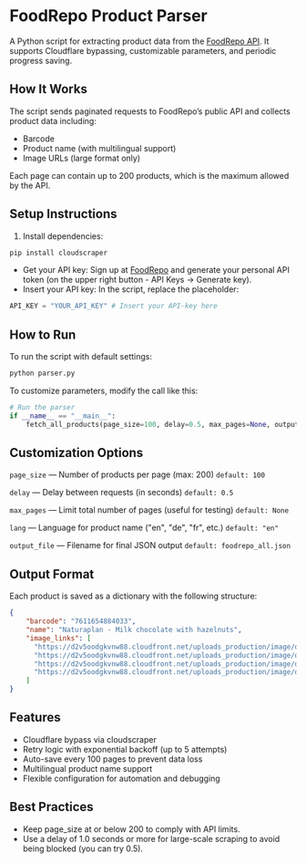 # FoodRepo Product Parser
A Python script for extracting product data from the [FoodRepo API](https://www.foodrepo.org/api-docs/swaggers/v3). It supports Cloudflare bypassing, customizable parameters, and periodic progress saving.

## How It Works
The script sends paginated requests to FoodRepo’s public API and collects product data including:
- Barcode
- Product name (with multilingual support)
- Image URLs (large format only)

Each page can contain up to 200 products, which is the maximum allowed by the API.

## Setup Instructions
1. Install dependencies:
```bash
pip install cloudscraper
```
- Get your API key: Sign up at [FoodRepo](https://www.foodrepo.org/en) and generate your personal API token (on the upper right button - API Keys -> Generate key).
- Insert your API key: In the script, replace the placeholder:
```python
API_KEY = "YOUR_API_KEY" # Insert your API-key here
```

## How to Run
To run the script with default settings:
```bash
python parser.py
```

To customize parameters, modify the call like this:
```python
# Run the parser
if __name__ == "__main__":
    fetch_all_products(page_size=100, delay=0.5, max_pages=None, output_file="foodrepo.json", lang="de")
```

## Customization Options
`page_size` — Number of products per page (max: 200) `default: 100`

`delay` — Delay between requests (in seconds) `default: 0.5`

`max_pages` — Limit total number of pages (useful for testing) `default: None`

`lang` — Language for product name ("en", "de", "fr", etc.) `default: "en"`

`output_file` — Filename for final JSON output `default: foodrepo_all.json`

## Output Format
Each product is saved as a dictionary with the following structure:
```json
{
    "barcode": "7611654884033",
    "name": "Naturaplan - Milk chocolate with hazelnuts",
    "image_links": [
      "https://d2v5oodgkvnw88.cloudfront.net/uploads_production/image/data/3941/large_myImage.jpg?v=1572355321",
      "https://d2v5oodgkvnw88.cloudfront.net/uploads_production/image/data/3939/large_myImage.jpg?v=1572355321",
      "https://d2v5oodgkvnw88.cloudfront.net/uploads_production/image/data/67319/large_myImage.jpg?v=1572355321",
      "https://d2v5oodgkvnw88.cloudfront.net/uploads_production/image/data/43904/large_myImage.jpg?v=1572354856"
    ]
}
```

## Features
- Cloudflare bypass via cloudscraper
- Retry logic with exponential backoff (up to 5 attempts)
- Auto-save every 100 pages to prevent data loss
- Multilingual product name support
- Flexible configuration for automation and debugging

## Best Practices
- Keep page_size at or below 200 to comply with API limits.
- Use a delay of 1.0 seconds or more for large-scale scraping to avoid being blocked (you can try 0.5).